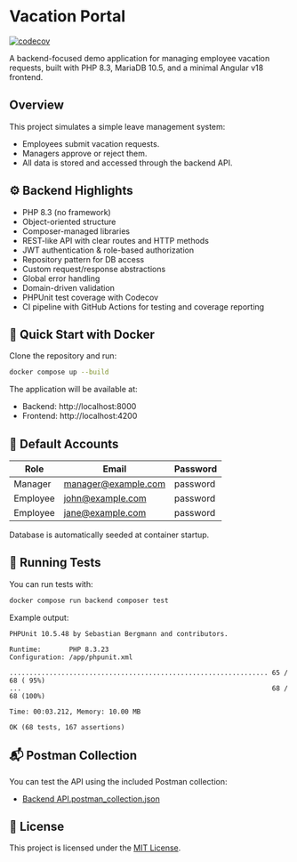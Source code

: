 # Vacation Portal

[![codecov](https://codecov.io/gh/nklido/vacation-portal/graph/badge.svg?token=075DXTPSF1)](https://codecov.io/gh/nklido/vacation-portal)

A backend-focused demo application for managing employee vacation requests, built with PHP 8.3, MariaDB 10.5, and a minimal Angular v18 frontend.

## Overview
This project simulates a simple leave management system:

- Employees submit vacation requests.
- Managers approve or reject them.
- All data is stored and accessed through the backend API.

## ⚙️ Backend Highlights

 - PHP 8.3 (no framework)
 - Object-oriented structure
 - Composer-managed libraries
 - REST-like API with clear routes and HTTP methods
 - JWT authentication & role-based authorization
 - Repository pattern for DB access
 - Custom request/response abstractions
 - Global error handling
 - Domain-driven validation
 - PHPUnit test coverage with Codecov
 - CI pipeline with GitHub Actions for testing and coverage reporting
## 🐳 Quick Start with Docker

Clone the repository and run:
```bash
docker compose up --build
```

The application will be available at:

- Backend: http://localhost:8000
- Frontend: http://localhost:4200


## 🔐 Default Accounts
| Role     | Email                                             | Password |
| -------- | ------------------------------------------------- |----------|
| Manager  | [manager@example.com](mailto:manager@example.com) | password |
| Employee | [john@example.com](mailto:john@example.com)       | password |
| Employee | [jane@example.com](mailto:jane@example.com)       | password |

Database is automatically seeded at container startup.

## 🧪 Running Tests
You can run tests with:

```bash
docker compose run backend composer test
```

Example output:
```
PHPUnit 10.5.48 by Sebastian Bergmann and contributors.

Runtime:       PHP 8.3.23
Configuration: /app/phpunit.xml

................................................................. 65 / 68 ( 95%)
...                                                               68 / 68 (100%)

Time: 00:03.212, Memory: 10.00 MB

OK (68 tests, 167 assertions)
```

## 📬 Postman Collection

You can test the API using the included Postman collection:

- [Backend API.postman_collection.json](./backend/resources/Backend%20API.postman_collection.json)

## 📄 License

This project is licensed under the [MIT License](LICENSE).

